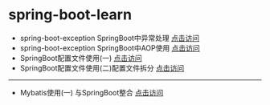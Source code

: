 # spring-boot-learn
- spring-boot-exception SpringBoot中异常处理 [点击访问](http://www.ohbee.cn/archives/388)
- spring-boot-exception SpringBoot中AOP使用 [点击访问](http://www.ohbee.cn/archives/396)
- SpringBoot配置文件使用(一) [点击访问](http://www.ohbee.cn/archives/161)
- SpringBoot配置文件使用(二)配置文件拆分 [点击访问](http://www.ohbee.cn/archives/215)


---
- Mybatis使用(一) 与SpringBoot整合 [点击访问](http://www.ohbee.cn/archives/154)